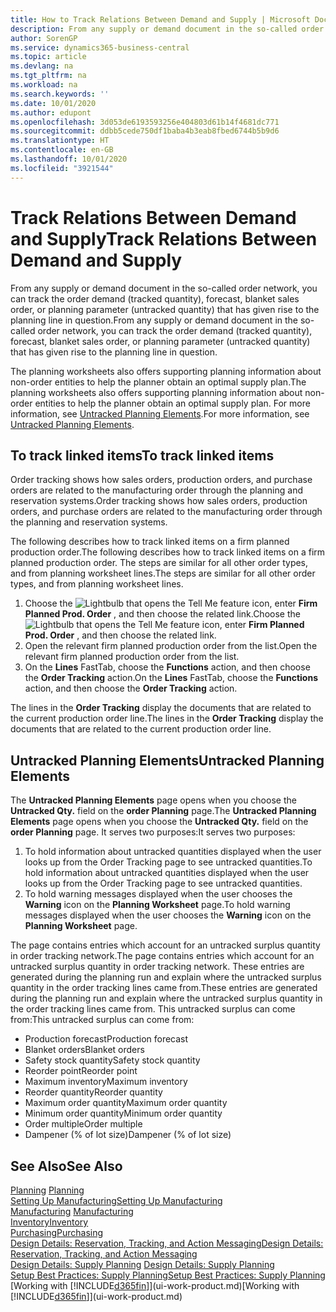 ```yaml
---
title: How to Track Relations Between Demand and Supply | Microsoft Docs
description: From any supply or demand document in the so-called order network, you can track the order demand (tracked quantity), forecast, blanket sales order, or planning parameter (untracked quantity) that has given rise to the planning line in question.
author: SorenGP
ms.service: dynamics365-business-central
ms.topic: article
ms.devlang: na
ms.tgt_pltfrm: na
ms.workload: na
ms.search.keywords: ''
ms.date: 10/01/2020
ms.author: edupont
ms.openlocfilehash: 3d053de6193593256e404803d61b14f4681dc771
ms.sourcegitcommit: ddbb5cede750df1baba4b3eab8fbed6744b5b9d6
ms.translationtype: HT
ms.contentlocale: en-GB
ms.lasthandoff: 10/01/2020
ms.locfileid: "3921544"
---
```

# <a name="track-relations-between-demand-and-supply"></a><span data-ttu-id="9f906-103">Track Relations Between Demand and Supply</span><span class="sxs-lookup"><span data-stu-id="9f906-103">Track Relations Between Demand and Supply</span></span>
<span data-ttu-id="9f906-104">From any supply or demand document in the so-called order network, you can track the order demand (tracked quantity), forecast, blanket sales order, or planning parameter (untracked quantity) that has given rise to the planning line in question.</span><span class="sxs-lookup"><span data-stu-id="9f906-104">From any supply or demand document in the so-called order network, you can track the order demand (tracked quantity), forecast, blanket sales order, or planning parameter (untracked quantity) that has given rise to the planning line in question.</span></span>

<span data-ttu-id="9f906-105">The planning worksheets also offers supporting planning information about non-order entities to help the planner obtain an optimal supply plan.</span><span class="sxs-lookup"><span data-stu-id="9f906-105">The planning worksheets also offers supporting planning information about non-order entities to help the planner obtain an optimal supply plan.</span></span> <span data-ttu-id="9f906-106">For more information, see [Untracked Planning Elements](production-how-track-demand-supply.md#untracked-planning-elements).</span><span class="sxs-lookup"><span data-stu-id="9f906-106">For more information, see [Untracked Planning Elements](production-how-track-demand-supply.md#untracked-planning-elements).</span></span>

## <a name="to-track-linked-items"></a><span data-ttu-id="9f906-107">To track linked items</span><span class="sxs-lookup"><span data-stu-id="9f906-107">To track linked items</span></span>
<span data-ttu-id="9f906-108">Order tracking shows how sales orders, production orders, and purchase orders are related to the manufacturing order through the planning and reservation systems.</span><span class="sxs-lookup"><span data-stu-id="9f906-108">Order tracking shows how sales orders, production orders, and purchase orders are related to the manufacturing order through the planning and reservation systems.</span></span>

<span data-ttu-id="9f906-109">The following describes how to track linked items on a firm planned production order.</span><span class="sxs-lookup"><span data-stu-id="9f906-109">The following describes how to track linked items on a firm planned production order.</span></span> <span data-ttu-id="9f906-110">The steps are similar for all other order types, and from planning worksheet lines.</span><span class="sxs-lookup"><span data-stu-id="9f906-110">The steps are similar for all other order types, and from planning worksheet lines.</span></span>

1. <span data-ttu-id="9f906-111">Choose the ![Lightbulb that opens the Tell Me feature](media/ui-search/search_small.png "Tell me what you want to do") icon, enter **Firm Planned Prod. Order** , and then choose the related link.</span><span class="sxs-lookup"><span data-stu-id="9f906-111">Choose the ![Lightbulb that opens the Tell Me feature](media/ui-search/search_small.png "Tell me what you want to do") icon, enter **Firm Planned Prod. Order** , and then choose the related link.</span></span>
2. <span data-ttu-id="9f906-112">Open the relevant firm planned production order from the list.</span><span class="sxs-lookup"><span data-stu-id="9f906-112">Open the relevant firm planned production order from the list.</span></span>
3. <span data-ttu-id="9f906-113">On the **Lines** FastTab, choose the **Functions** action, and then choose the **Order Tracking** action.</span><span class="sxs-lookup"><span data-stu-id="9f906-113">On the **Lines** FastTab, choose the **Functions** action, and then choose the **Order Tracking** action.</span></span>

<span data-ttu-id="9f906-114">The lines in the **Order Tracking** display the documents that are related to the current production order line.</span><span class="sxs-lookup"><span data-stu-id="9f906-114">The lines in the **Order Tracking** display the documents that are related to the current production order line.</span></span>

## <a name="untracked-planning-elements"></a><span data-ttu-id="9f906-115">Untracked Planning Elements</span><span class="sxs-lookup"><span data-stu-id="9f906-115">Untracked Planning Elements</span></span>
<span data-ttu-id="9f906-116">The **Untracked Planning Elements** page opens when you choose the **Untracked Qty.** field on the **order Planning** page.</span><span class="sxs-lookup"><span data-stu-id="9f906-116">The **Untracked Planning Elements** page opens when you choose the **Untracked Qty.** field on the **order Planning** page.</span></span> <span data-ttu-id="9f906-117">It serves two purposes:</span><span class="sxs-lookup"><span data-stu-id="9f906-117">It serves two purposes:</span></span>

1. <span data-ttu-id="9f906-118">To hold information about untracked quantities displayed when the user looks up from the Order Tracking page to see untracked quantities.</span><span class="sxs-lookup"><span data-stu-id="9f906-118">To hold information about untracked quantities displayed when the user looks up from the Order Tracking page to see untracked quantities.</span></span>
2. <span data-ttu-id="9f906-119">To hold warning messages displayed when the user chooses the **Warning** icon on the **Planning Worksheet** page.</span><span class="sxs-lookup"><span data-stu-id="9f906-119">To hold warning messages displayed when the user chooses the **Warning** icon on the **Planning Worksheet** page.</span></span>

<span data-ttu-id="9f906-120">The page contains entries which account for an untracked surplus quantity in order tracking network.</span><span class="sxs-lookup"><span data-stu-id="9f906-120">The page contains entries which account for an untracked surplus quantity in order tracking network.</span></span> <span data-ttu-id="9f906-121">These entries are generated during the planning run and explain where the untracked surplus quantity in the order tracking lines came from.</span><span class="sxs-lookup"><span data-stu-id="9f906-121">These entries are generated during the planning run and explain where the untracked surplus quantity in the order tracking lines came from.</span></span> <span data-ttu-id="9f906-122">This untracked surplus can come from:</span><span class="sxs-lookup"><span data-stu-id="9f906-122">This untracked surplus can come from:</span></span>

- <span data-ttu-id="9f906-123">Production forecast</span><span class="sxs-lookup"><span data-stu-id="9f906-123">Production forecast</span></span>
- <span data-ttu-id="9f906-124">Blanket orders</span><span class="sxs-lookup"><span data-stu-id="9f906-124">Blanket orders</span></span>
- <span data-ttu-id="9f906-125">Safety stock quantity</span><span class="sxs-lookup"><span data-stu-id="9f906-125">Safety stock quantity</span></span>
- <span data-ttu-id="9f906-126">Reorder point</span><span class="sxs-lookup"><span data-stu-id="9f906-126">Reorder point</span></span>
- <span data-ttu-id="9f906-127">Maximum inventory</span><span class="sxs-lookup"><span data-stu-id="9f906-127">Maximum inventory</span></span>
- <span data-ttu-id="9f906-128">Reorder quantity</span><span class="sxs-lookup"><span data-stu-id="9f906-128">Reorder quantity</span></span>
- <span data-ttu-id="9f906-129">Maximum order quantity</span><span class="sxs-lookup"><span data-stu-id="9f906-129">Maximum order quantity</span></span>
- <span data-ttu-id="9f906-130">Minimum order quantity</span><span class="sxs-lookup"><span data-stu-id="9f906-130">Minimum order quantity</span></span>
- <span data-ttu-id="9f906-131">Order multiple</span><span class="sxs-lookup"><span data-stu-id="9f906-131">Order multiple</span></span>
- <span data-ttu-id="9f906-132">Dampener (% of lot size)</span><span class="sxs-lookup"><span data-stu-id="9f906-132">Dampener (% of lot size)</span></span>

## <a name="see-also"></a><span data-ttu-id="9f906-133">See Also</span><span class="sxs-lookup"><span data-stu-id="9f906-133">See Also</span></span>  
<span data-ttu-id="9f906-134">[Planning](production-planning.md) </span><span class="sxs-lookup"><span data-stu-id="9f906-134">[Planning](production-planning.md) </span></span>  
[<span data-ttu-id="9f906-135">Setting Up Manufacturing</span><span class="sxs-lookup"><span data-stu-id="9f906-135">Setting Up Manufacturing</span></span>](production-configure-production-processes.md)  
<span data-ttu-id="9f906-136">[Manufacturing](production-manage-manufacturing.md)  </span><span class="sxs-lookup"><span data-stu-id="9f906-136">[Manufacturing](production-manage-manufacturing.md)  </span></span>  
[<span data-ttu-id="9f906-137">Inventory</span><span class="sxs-lookup"><span data-stu-id="9f906-137">Inventory</span></span>](inventory-manage-inventory.md)  
[<span data-ttu-id="9f906-138">Purchasing</span><span class="sxs-lookup"><span data-stu-id="9f906-138">Purchasing</span></span>](purchasing-manage-purchasing.md)  
[<span data-ttu-id="9f906-139">Design Details: Reservation, Tracking, and Action Messaging</span><span class="sxs-lookup"><span data-stu-id="9f906-139">Design Details: Reservation, Tracking, and Action Messaging</span></span>](design-details-reservation-order-tracking-and-action-messaging.md)  
<span data-ttu-id="9f906-140">[Design Details: Supply Planning](design-details-supply-planning.md) </span><span class="sxs-lookup"><span data-stu-id="9f906-140">[Design Details: Supply Planning](design-details-supply-planning.md) </span></span>  
[<span data-ttu-id="9f906-141">Setup Best Practices: Supply Planning</span><span class="sxs-lookup"><span data-stu-id="9f906-141">Setup Best Practices: Supply Planning</span></span>](setup-best-practices-supply-planning.md)  
<span data-ttu-id="9f906-142">[Working with [!INCLUDE[d365fin](includes/d365fin_md.md)]](ui-work-product.md)</span><span class="sxs-lookup"><span data-stu-id="9f906-142">[Working with [!INCLUDE[d365fin](includes/d365fin_md.md)]](ui-work-product.md)</span></span>
